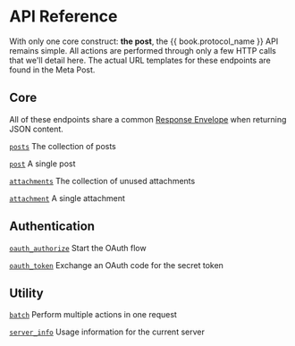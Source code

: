 # API Reference

With only one core construct: **the post**, the {{ book.protocol_name }} API remains simple. All actions are performed through only a few HTTP calls that we'll detail here. The actual URL templates for these endpoints are found in the Meta Post.

## Core

All of these endpoints share a common [Response Envelope](https://www.gitbook.com/book/campr/api/edit#) when returning JSON content.

[`posts`](/api-reference/posts.md) The collection of posts

[`post`](/api-reference/post.md) A single post

[`attachments`](/api-reference/attachments.md) The collection of unused attachments

[`attachment`](/api-reference/attachment.md) A single attachment

## Authentication

[`oauth_authorize`](/api-reference/oauth_authorize.md) Start the OAuth flow

[`oauth_token`](/api-reference/oauth_token.md) Exchange an OAuth code for the secret token

## Utility

[`batch`](/api-reference/batch.md) Perform multiple actions in one request

[`server_info`](/api-reference/server_info.md) Usage information for the current server

